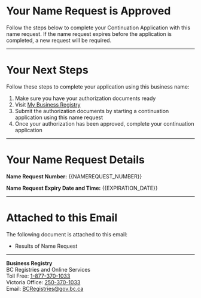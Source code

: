 # Your Name Request is Approved

Follow the steps below to complete your Continuation Application with this name request. If the name request expires before the application is completed, a new request will be required.

---

# Your Next Steps

Follow these steps to complete your application using this business name:

1. Make sure you have your authorization documents ready
2. Visit [My Business Registry]({{DECIDE_BUSINESS_URL}})
3. Submit the authorization documents by starting a continuation application using this name request
4. Once your authorization has been approved, complete your continuation application

---

# Your Name Request Details

**Name Request Number:**
{{NAMEREQUEST_NUMBER}}

**Name Request Expiry Date and Time:**
{{EXPIRATION_DATE}}

---

# Attached to this Email

The following document is attached to this email:

* Results of Name Request

---

**Business Registry**  
BC Registries and Online Services  
Toll Free: [1-877-370-1033](1-877-370-1033)  
Victoria Office: [250-370-1033](250-370-1033)  
Email: [BCRegistries@gov.bc.ca](BCRegistries@gov.bc.ca)  
